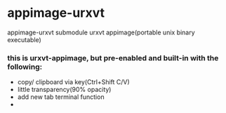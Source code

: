 # appimage-urxvt
appimage-urxvt submodule
urxvt appimage(portable unix binary executable)



### this is urxvt-appimage, but pre-enabled and built-in with the following:

- copy/ clipboard via key(Ctrl+Shift C/V)
- little transparency(90% opacity)
- add new tab terminal function
- 


